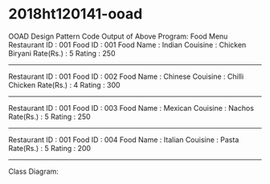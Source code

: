 # 2018ht120141-ooad
OOAD Design Pattern Code
Output of Above Program:
Food Menu
Restaurant ID : 001
Food ID : 001
Food Name : Indian
Couisine : Chicken Biryani
Rate(Rs.) : 5
Rating : 250
____________________________

Restaurant ID : 001
Food ID : 002
Food Name : Chinese
Couisine : Chilli Chicken
Rate(Rs.) : 4
Rating : 300
____________________________

Restaurant ID : 001
Food ID : 003
Food Name : Mexican
Couisine : Nachos
Rate(Rs.) : 5
Rating : 250
____________________________

Restaurant ID : 001
Food ID : 004
Food Name : Italian
Couisine : Pasta
Rate(Rs.) : 5
Rating : 200
____________________________

Class Diagram:
